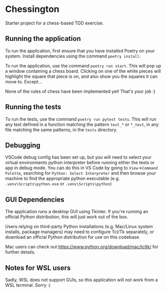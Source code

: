 # Chessington

Starter project for a chess-based TDD exercise.

## Running the application

To run the application, first ensure that you have installed Poetry on your system. Install
dependencies using the command ``poetry install``.

To run the application, use the command ``poetry run start``. This will pop up a window containing
a chess board. Clicking on one of the white pieces will highlight the square that piece is on,
and also show you the squares it can move to. Except...

None of the rules of chess have been implemented yet! That's your job :)

## Running the tests

To run the tests, use the command ``poetry run pytest tests``. This will run any test defined in a function
matching the pattern ``test_*`` or ``*_test``, in any file matching the same patterns, in the ``tests`` directory.

## Debugging

VSCode debug config has been set up, but you will need to select your virtual environments python interpreter
before running either the tests or app in debug mode. You can do this in VS Code by going to `View`->`Command Palette`,
searching for `Python: Select Interpreter` and then browse your machine to find the appropriate python executable (e.g. 
`.venv\Scripts\python.exe` or `.venv\Scripts\python`)

## GUI Dependencies

The application runs a desktop GUI using Tkinter. If you're running an official Python distribution, this will just
work out of the box.

Users relying on third-party Python installations (e.g. Mac/Linux system installs, package managers) may need to configure
Tcl/Tk separately, or download an official Python distribution for use on this codebase.

Mac users can check out https://www.python.org/download/mac/tcltk/ for further details.

## Notes for WSL users

Sadly, WSL does not support GUIs, so this application will not work from a WSL terminal. Sorry :(
